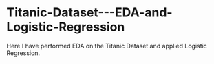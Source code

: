 # Titanic-Dataset---EDA-and-Logistic-Regression
Here I have performed EDA on the Titanic Dataset and applied Logistic Regression.
